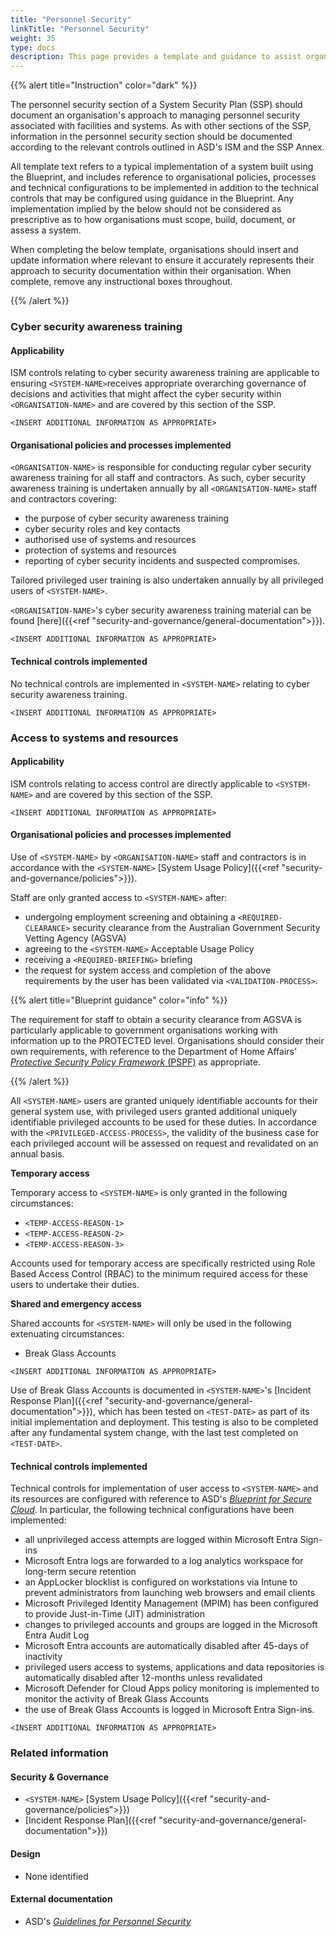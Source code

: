 ```yaml
---
title: "Personnel Security"
linkTitle: "Personnel Security"
weight: 35
type: docs
description: This page provides a template and guidance to assist organisations in documenting their approach to personnel security associated with their system(s) built on ASD's Blueprint for Secure Cloud.
---
```


{{% alert title="Instruction" color="dark" %}}

The personnel security section of a System Security Plan (SSP) should document an organisation's approach to managing personnel security associated with facilities and systems. As with other sections of the SSP, information in the personnel security section should be documented according to the relevant controls outlined in ASD's ISM and the SSP Annex.

All template text refers to a typical implementation of a system built using the Blueprint, and includes reference to organisational policies, processes and technical configurations to be implemented in addition to the technical controls that may be configured using guidance in the Blueprint. Any implementation implied by the below should not be considered as prescriptive as to how organisations must scope, build, document, or assess a system.

When completing the below template, organisations should insert and update information where relevant to ensure it accurately represents their approach to security documentation within their organisation. When complete, remove any instructional boxes throughout. 

{{% /alert %}}

### Cyber security awareness training

#### Applicability

ISM controls relating to cyber security awareness training are applicable to ensuring `<SYSTEM-NAME>`receives appropriate overarching governance of decisions and activities that might affect the cyber security within `<ORGANISATION-NAME>` and are covered by this section of the SSP.

`<INSERT ADDITIONAL INFORMATION AS APPROPRIATE>`

#### Organisational policies and processes implemented

`<ORGANISATION-NAME>` is responsible for conducting regular cyber security awareness training for all staff and contractors. As such, cyber security awareness training is undertaken annually by all `<ORGANISATION-NAME>` staff and contractors covering:

* the purpose of cyber security awareness training
* cyber security roles and key contacts
* authorised use of systems and resources
* protection of systems and resources
* reporting of cyber security incidents and suspected compromises.

Tailored privileged user training is also undertaken annually by all privileged users of `<SYSTEM-NAME>`.

`<ORGANISATION-NAME>`'s cyber security awareness training material can be found [here]({{<ref "security-and-governance/general-documentation">}}).

`<INSERT ADDITIONAL INFORMATION AS APPROPRIATE>`

#### Technical controls implemented

No technical controls are implemented in `<SYSTEM-NAME>` relating to cyber security awareness training.

`<INSERT ADDITIONAL INFORMATION AS APPROPRIATE>`

### Access to systems and resources

#### Applicability

ISM controls relating to access control are directly applicable to `<SYSTEM-NAME>` and are covered by this section of the SSP. 

`<INSERT ADDITIONAL INFORMATION AS APPROPRIATE>`

#### Organisational policies and processes implemented

Use of `<SYSTEM-NAME>` by `<ORGANISATION-NAME>` staff and contractors is in accordance with the `<SYSTEM-NAME>` [System Usage Policy]({{<ref "security-and-governance/policies">}}).

Staff are only granted access to `<SYSTEM-NAME>` after:

* undergoing employment screening and obtaining a `<REQUIRED-CLEARANCE>` security clearance from the Australian Government Security Vetting Agency (AGSVA)
* agreeing to the `<SYSTEM-NAME>` Acceptable Usage Policy
* receiving a `<REQUIRED-BRIEFING>` briefing
* the request for system access and completion of the above requirements by the user has been validated via `<VALIDATION-PROCESS>`.

{{% alert title="Blueprint guidance" color="info" %}}

The requirement for staff to obtain a security clearance from AGSVA is particularly applicable to government organisations working with information up to the PROTECTED level. Organisations should consider their own requirements, with reference to the Department of Home Affairs' [*Protective Security Policy Framework* (PSPF)](https://www.protectivesecurity.gov.au/) as appropriate.

{{% /alert %}}

All `<SYSTEM-NAME>` users are granted uniquely identifiable accounts for their general system use, with privileged users granted additional uniquely identifiable privileged accounts to be used for these duties. In accordance with the `<PRIVILEGED-ACCESS-PROCESS>`, the validity of the business case for each privileged account will be assessed on request and revalidated on an annual basis.

**Temporary access**

Temporary access to `<SYSTEM-NAME>` is only granted in the following circumstances:

* `<TEMP-ACCESS-REASON-1>`
* `<TEMP-ACCESS-REASON-2>`
* `<TEMP-ACCESS-REASON-3>`

Accounts used for temporary access are specifically restricted using Role Based Access Control (RBAC) to the minimum required access for these users to undertake their duties. 

**Shared and emergency access**

Shared accounts for `<SYSTEM-NAME>` will only be used in the following extenuating circumstances:
* Break Glass Accounts

`<INSERT ADDITIONAL INFORMATION AS APPROPRIATE>`

Use of Break Glass Accounts is documented in `<SYSTEM-NAME>`'s [Incident Response Plan]({{<ref "security-and-governance/general-documentation">}}), which has been tested on `<TEST-DATE>` as part of its initial implementation and deployment. This testing is also to be completed after any fundamental system change, with the last test completed on `<TEST-DATE>`.

#### Technical controls implemented

Technical controls for implementation of user access to `<SYSTEM-NAME>` and its resources are configured with reference to ASD's [*Blueprint for Secure Cloud*](https://blueprint.asd.gov.au). In particular, the following technical configurations have been implemented:

* all unprivileged access attempts are logged within Microsoft Entra Sign-ins
* Microsoft Entra logs are forwarded to a log analytics workspace for long-term secure retention
* an AppLocker blocklist is configured on workstations via Intune to prevent administrators from launching web browsers and email clients
* Microsoft Privileged Identity Management (MPIM) has been configured to provide Just-in-Time (JIT) administration
* changes to privileged accounts and groups are logged in the Microsoft Entra Audit Log
* Microsoft Entra accounts are automatically disabled after 45-days of inactivity
* privileged users access to systems, applications and data repositories is automatically disabled after 12-months unless revalidated
* Microsoft Defender for Cloud Apps policy monitoring is implemented to monitor the activity of Break Glass Accounts
* the use of Break Glass Accounts is logged in Microsoft Entra Sign-ins. 

`<INSERT ADDITIONAL INFORMATION AS APPROPRIATE>`

### Related information

#### Security & Governance

* `<SYSTEM-NAME>` [System Usage Policy]({{<ref "security-and-governance/policies">}})
* [Incident Response Plan]({{<ref "security-and-governance/general-documentation">}})

#### Design

* None identified

#### External documentation

* ASD's [*Guidelines for Personnel Security*](https://www.cyber.gov.au/resources-business-and-government/essential-cyber-security/ism/cyber-security-guidelines/guidelines-personnel-security)